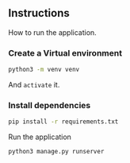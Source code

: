 # 

## Instructions

How to run the application.

### Create a Virtual environment

```bash
python3 -m venv venv
```

And `activate` it.

### Install dependencies

```bash
pip install -r requirements.txt
```

Run the application

```bash
python3 manage.py runserver
```
